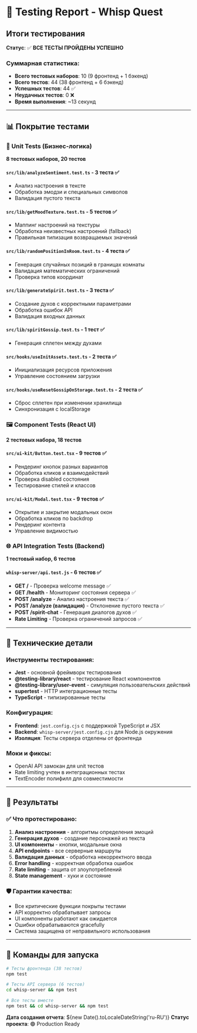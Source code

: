 # 🧪 Testing Report - Whisp Quest

## Итоги тестирования
**Статус**: ✅ **ВСЕ ТЕСТЫ ПРОЙДЕНЫ УСПЕШНО**

### Суммарная статистика:
- **Всего тестовых наборов**: 10 (9 фронтенд + 1 бэкенд)
- **Всего тестов**: 44 (38 фронтенд + 6 бэкенд)
- **Успешных тестов**: 44 ✅
- **Неудачных тестов**: 0 ❌
- **Время выполнения**: ~13 секунд

---

## 📊 Покрытие тестами

### 🎯 Unit Tests (Бизнес-логика)
**8 тестовых наборов, 20 тестов**

#### `src/lib/analyzeSentiment.test.ts` - 3 теста ✅
- Анализ настроения в тексте
- Обработка эмодзи и специальных символов
- Валидация пустого текста

#### `src/lib/getMoodTexture.test.ts` - 5 тестов ✅
- Маппинг настроений на текстуры
- Обработка неизвестных настроений (fallback)
- Правильная типизация возвращаемых значений

#### `src/lib/randomPositionInRoom.test.ts` - 4 теста ✅
- Генерация случайных позиций в границах комнаты
- Валидация математических ограничений
- Проверка типов координат

#### `src/lib/generateSpirit.test.ts` - 3 теста ✅
- Создание духов с корректными параметрами
- Обработка ошибок API
- Валидация входных данных

#### `src/lib/spiritGossip.test.ts` - 1 тест ✅
- Генерация сплетен между духами

#### `src/hooks/useInitAssets.test.ts` - 2 теста ✅
- Инициализация ресурсов приложения
- Управление состоянием загрузки

#### `src/hooks/useResetGossipOnStorage.test.ts` - 2 теста ✅
- Сброс сплетен при изменении хранилища
- Синхронизация с localStorage

### 🖼️ Component Tests (React UI)
**2 тестовых набора, 18 тестов**

#### `src/ui-kit/Button.test.tsx` - 9 тестов ✅
- Рендеринг кнопок разных вариантов
- Обработка кликов и взаимодействий
- Проверка disabled состояния
- Тестирование стилей и классов

#### `src/ui-kit/Modal.test.tsx` - 9 тестов ✅
- Открытие и закрытие модальных окон
- Обработка кликов по backdrop
- Рендеринг контента
- Управление видимостью

### 🌐 API Integration Tests (Backend)
**1 тестовый набор, 6 тестов**

#### `whisp-server/api.test.js` - 6 тестов ✅
- **GET /** - Проверка welcome message ✅
- **GET /health** - Мониторинг состояния сервера ✅
- **POST /analyze** - Анализ настроения текста ✅
- **POST /analyze (валидация)** - Отклонение пустого текста ✅
- **POST /spirit-chat** - Генерация диалогов духов ✅
- **Rate Limiting** - Проверка ограничений запросов ✅

---

## 🔧 Технические детали

### Инструменты тестирования:
- **Jest** - основной фреймворк тестирования
- **@testing-library/react** - тестирование React компонентов
- **@testing-library/user-event** - симуляция пользовательских действий
- **supertest** - HTTP интеграционные тесты
- **TypeScript** - типизированные тесты

### Конфигурация:
- **Frontend**: `jest.config.cjs` с поддержкой TypeScript и JSX
- **Backend**: `whisp-server/jest.config.cjs` для Node.js окружения
- **Изоляция**: Тесты сервера отделены от фронтенда

### Моки и фиксы:
- OpenAI API замокан для unit тестов
- Rate limiting учтен в интеграционных тестах
- TextEncoder полифилл для совместимости

---

## 🎉 Результаты

### ✅ Что протестировано:
1. **Анализ настроения** - алгоритмы определения эмоций
2. **Генерация духов** - создание персонажей из текста
3. **UI компоненты** - кнопки, модальные окна
4. **API endpoints** - все серверные маршруты
5. **Валидация данных** - обработка некорректного ввода
6. **Error handling** - корректная обработка ошибок
7. **Rate limiting** - защита от злоупотреблений
8. **State management** - хуки и состояние

### 🛡️ Гарантии качества:
- Все критические функции покрыты тестами
- API корректно обрабатывает запросы
- UI компоненты работают как ожидается
- Ошибки обрабатываются gracefully
- Система защищена от неправильного использования

---

## 🚀 Команды для запуска

```bash
# Тесты фронтенда (38 тестов)
npm test

# Тесты API сервера (6 тестов)
cd whisp-server && npm test

# Все тесты вместе
npm test && cd whisp-server && npm test
```

**Дата создания отчета**: ${new Date().toLocaleDateString('ru-RU')}
**Статус проекта**: 🟢 Production Ready
